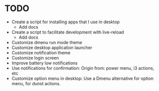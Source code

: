 # TODO

- Create a script for installing apps that I use in desktop
  - Add docs
- Create a script to facilitate development with live-reload
  - Add docs
- Customize dmenu run mode theme
- Customize desktop application launcher
- Customize notification theme
- Customize login screen
- Improve battery low notifications
- Use notifications for confirmation: Origin from: power menu, i3 actions, etc
- Customize option menu in desktop: Use a Dmenu alternative for option menu, for dunst actions.
